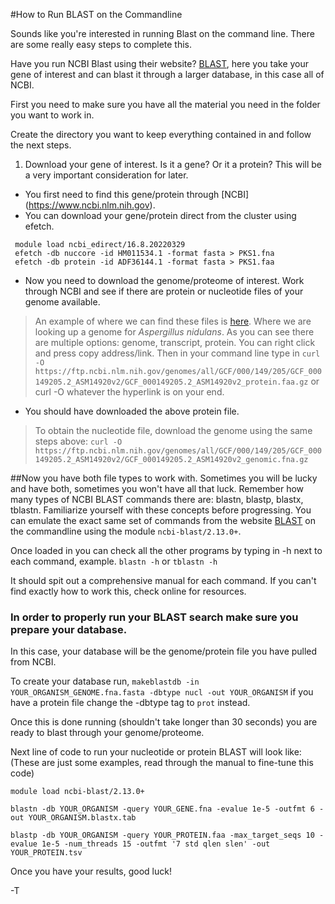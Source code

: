#How to Run BLAST on the Commandline

Sounds like you're interested in running Blast on the command line. There are some really easy steps to complete this.

Have you run NCBI Blast using their website? [BLAST](https://blast.ncbi.nlm.nih.gov/Blast.cgi), here you take your gene of interest and can blast it through a larger database, in this case all of NCBI.

First you need to make sure you have all the material you need in the folder you want to work in. 

Create the directory you want to keep everything contained in and follow the next steps.

1. Download your gene of interest. Is it a gene? Or it a protein? This will be a very important consideration for later.
* You first need to find this gene/protein through [NCBI] (https://www.ncbi.nlm.nih.gov).
* You can download your gene/protein direct from the cluster using efetch. 

``` 
 module load ncbi_edirect/16.8.20220329 
 efetch -db nuccore -id HM011534.1 -format fasta > PKS1.fna 
 efetch -db protein -id ADF36144.1 -format fasta > PKS1.faa 
```
* Now you need to download the genome/proteome of interest. Work through NCBI and see if there are protein or nucleotide files of your genome available. 
> An example of where we can find these files is [here](https://www.ncbi.nlm.nih.gov/genome/?term=Aspergillus+nidulans). Where we are looking up a genome for *Aspergillus nidulans*. 
> As you can see there are multiple options: genome, transcript, protein. You can right click and press copy address/link.
> Then in your command line type in `curl -O https://ftp.ncbi.nlm.nih.gov/genomes/all/GCF/000/149/205/GCF_000149205.2_ASM14920v2/GCF_000149205.2_ASM14920v2_protein.faa.gz` or curl -O whatever the hyperlink is on your end.
* You should have downloaded the above protein file.
> To obtain the nucleotide file, download the genome using the same steps above: `curl -O https://ftp.ncbi.nlm.nih.gov/genomes/all/GCF/000/149/205/GCF_000149205.2_ASM14920v2/GCF_000149205.2_ASM14920v2_genomic.fna.gz`


##Now you have both file types to work with. Sometimes you will be lucky and have both, sometimes you won't have all that luck.
Remember how many types of NCBI BLAST commands there are: blastn, blastp, blastx, tblastn. Familiarize yourself with these concepts before progressing.
You can emulate the exact same set of commands from the website [BLAST](https://blast.ncbi.nlm.nih.gov/Blast.cgi) on the commandline using the module `ncbi-blast/2.13.0+`.

Once loaded in you can check all the other programs by typing in -h next to each command, example.
`blastn -h` or `tblastn -h`

It should spit out a comprehensive manual for each command. If you can't find exactly how to work this, check online for resources.

### In order to properly run your BLAST search make sure you prepare your database.
In this case, your database will be the genome/protein file you have pulled from NCBI.

To create your database run, `makeblastdb -in YOUR_ORGANISM_GENOME.fna.fasta -dbtype nucl -out YOUR_ORGANISM` if you have a protein file change the -dbtype tag to `prot` instead.

Once this is done running (shouldn't take longer than 30 seconds) you are ready to blast through your genome/proteome.

Next line of code to run your nucleotide or protein BLAST will look like: (These are just some examples, read through the manual to fine-tune this code)

```
module load ncbi-blast/2.13.0+

blastn -db YOUR_ORGANISM -query YOUR_GENE.fna -evalue 1e-5 -outfmt 6 -out YOUR_ORGANISM.blastx.tab

blastp -db YOUR_ORGANISM -query YOUR_PROTEIN.faa -max_target_seqs 10 -evalue 1e-5 -num_threads 15 -outfmt '7 std qlen slen' -out YOUR_PROTEIN.tsv

```

Once you have your results, good luck!

-T
